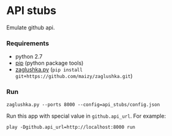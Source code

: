 # API stubs

Emulate github api.

### Requirements
* python 2.7
* [pip](http://pip.readthedocs.org/en/latest/installing.html) (python package tools)
* [zaglushka.py](https://github.com/maizy/zaglushka) (`pip install git+https://github.com/maizy/zaglushka.git`)

### Run
```
zaglushka.py --ports 8000 --config=api_stubs/config.json
```

Run this app with special value in `github.api_url`. For example:
```
play -Dgithub.api_url=http://localhost:8000 run
```
